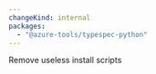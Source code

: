 ```yaml
---
changeKind: internal
packages:
  - "@azure-tools/typespec-python"
---
```


Remove useless install scripts